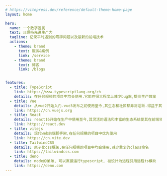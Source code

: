 ```yaml
---
# https://vitepress.dev/reference/default-theme-home-page
layout: home

hero:
  name: 一个数字游民
  text: 且保持先进生产力
  tagline: 记录平时遇到的零碎问题以及最新的前端技术
  actions:
    - theme: brand
      text: 服务&案例
      link: /service
    - theme: brand
      text: 博客
      link: /blogs


features:
  - title: TypeScript
    link: https://www.typescriptlang.org/zh
    details: 在任何规模的项目中均会使用.它能在很大程度上减少bug率,提高生产效率
  - title: Vue
    details: 从vue2开始入门.vue3发布之初使用至今,其生态和社区都非常活跃.得益于其渐进式设计理念,其心智负担小,上手快
    link: https://cn.vuejs.org
  - title: React
    details: react16开始在生产中使用至今,其灵活的语法和丰富的生态系统使其在前端领域占据重要地位.
    link: https://react.dev
  - title: vitejs
    details: 现代web前端脚手架,在任何规模的项目中优先使用
    link: https://cn.vite.dev
  - title: TailwindCSS
    details: 原子化css框架,在任何规模的项目中均会使用.减少重复的class命名
    link: https://tailwindcss.com
  - title: deno
    details: node的弟弟, 可以直接运行typescript, 被设计为远程引用远程ts模块
    link: https://deno.com
---
```

